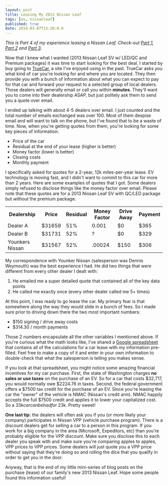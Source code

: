 ```yaml
---
layout: post
title: Leasing My 2013 Nissan Leaf
tags: [ev, nissanleaf]
published: true
date: 2014-03-07T13:20:0.0
---
```

*This is Part 4 of my experience leasing a Nissan Leaf. Check-out [Part 1][1], [Part 2][2] and [Part 3][3].*

Now that I knew what I wanted (2013 Nissan Leaf SV w/ LED/QC and Premium packages) it was time to start looking for the best deal. I started by buy going to [TrueCar][1], a site I've enjoyed using in the past. TrueCar asks you what kind of car you're looking for and where you are located. They then provide you with a bunch of information about what you can expect to pay for that car and forward your request to a selected group of local dealers. Those dealers will generally email or call you within **minutes**. They'll want you to come into their dealership ASAP, but just politely ask them to send you a quote over email.

I ended up talking with about 4-5 dealers over email. I just counted and the total number of emails exchanged was over 100. Most of them despise email and will want to talk on the phone, but I've found that to be a waste of time. Now, when you're getting quotes from them, you're looking for some key pieces of information:

* Price of the car
* Residual at the end of your lease (higher is better)
* Money factor (lower is better)
* Closing costs
* Monthly payment

I specifically asked for quotes for a 2-year, 12k miles-per-year lease. EV technology is moving fast, and I didn't want to commit to this car for more than 2 years. Here are some examples of quotes that I got. Some dealers simply refused to disclose things like the money factor over email. Please note that these quotes are for a 2013 Nissan Leaf SV with QC/LED package but *without* the premium package:

<table class="table table-striped table-border">
<tr><th>Dealership</th><th>Price</th><th>Residual</th><th>Money Factor</th><th>Drive Away</th><th>Payment</th></tr>
<tr><td>Dealer A</td><td>$31659</td><td>51%</td><td>0.001</td><td>$0</td><td>$365</td></tr>
<tr><td>Dealer B</td><td>$31731</td><td>52%</td><td>?</td><td>$0</td><td>$329</td></tr>
<tr><td>Younkers Nissan</td><td>$31567</td><td>52%</td><td>.00024</td><td>$150</td><td>$306</td></tr>
</table>

My correspondence with Younker Nissan (salesperson was Dennis Weymouth) was the best experience I had. He did two things that were different from every other dealer I dealt with:

1. He emailed me a super detailed quote that contained all of the key data points
2. He called me exactly once (every other dealer called me 5+ times)

At this point, I was ready to go lease the car. My primary fear is that somewhere along the way they would slide in a bunch of fees. So I made sure prior to driving down there the two most important numbers:

* $150 signing / drive away costs
* $314.30 / month payments

Those 2 numbers encapsulate all the other variables I mentioned above. If you're curious what the math looks like, I've shared a [Google spreadsheet][4] that contains all of the calculations for a car lease with my information pre-filled. Feel free to make a copy of it and enter in your own information to double-check that what the salesperson is telling you makes sense.

If you look at that spreadsheet, you might notice some amazing financial incentives for my car purchase. First, the state of Washington charges **no sales or use taxes** on the purchase of an EV. So for a car that costs $32,717, you would normally owe $2224.76 in taxes. Second, the federal government offers a $7500 tax credit for the purchase of an EV. Since you're leasing the car the "owner" of the vehicle is NMAC (Nissan's credit arm). NMAC happily accepts the full $7500 credit and applies it to lower your capitalized cost. So a $33k car can be had for ~$23k. Pretty sweet!

**One last tip:** the dealers will often ask you if you (or more likely your company) participates in Nissan VPP (vehicle purchase program). There is a discount dealers get for selling a car to a person in this program. If you work for a big company in the area (Microsoft, Expeditors, etc) than you're probably eligible for the VPP discount. Make sure you disclose this to each dealer you speak with and make sure you're comparing apples to apples, VPP prices to VPP prices. Some dealers will just quote you a VPP price without saying that they're doing so and rolling the dice that you qualify in order to get you in the door. 

Anyway, that is the end of my little mini-series of blog posts on the purchase (lease) of our family's new 2013 Nissan Leaf. Hope some people found this information useful!

[1]:http://carter.rabasa.com/2014/02/25/ditching-the-suv-for-a-nissan-leaf/
[2]:http://carter.rabasa.com/2014/02/27/why-i-bought-a-leaf/
[3]:http://carter.rabasa.com/2014/03/01/which-leaf/
[4]:https://docs.google.com/spreadsheet/ccc?key=0As1XaJl0N97xdF9BajFrOWRjSy1Td2RycXBoa0hOekE&usp=drive_web#gid=0
